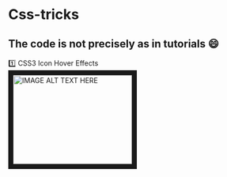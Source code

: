 # Css-tricks 
## The code is not precisely as in tutorials :smile:
:one: CSS3 Icon Hover Effects  
<a href="http://www.youtube.com/watch?feature=player_embedded&v=q4WdRKw7BGA
" target="_blank"><img src="http://img.youtube.com/vi/q4WdRKw7BGA/0.jpg" 
alt="IMAGE ALT TEXT HERE" width="240" height="180" border="10" /></a>

